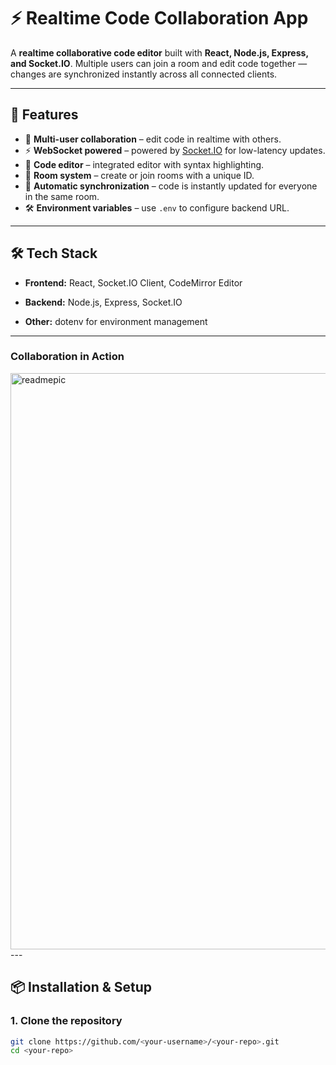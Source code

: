 # ⚡ Realtime Code Collaboration App

A **realtime collaborative code editor** built with **React, Node.js, Express, and Socket.IO**. Multiple users can join a room and edit code together — changes are synchronized instantly across all connected clients.  

---

## 🚀 Features
- 👥 **Multi-user collaboration** – edit code in realtime with others.  
- ⚡ **WebSocket powered** – powered by [Socket.IO](https://socket.io/) for low-latency updates.  
- 📝 **Code editor** – integrated editor with syntax highlighting.  
- 🔗 **Room system** – create or join rooms with a unique ID.  
- 📡 **Automatic synchronization** – code is instantly updated for everyone in the same room.  
- 🛠️ **Environment variables** – use `.env` to configure backend URL.  

---

## 🛠️ Tech Stack
- **Frontend:** React, Socket.IO Client, CodeMirror Editor 

- **Backend:** Node.js, Express, Socket.IO  
- **Other:** dotenv for environment management  

---
### Collaboration in Action



 <img width="1910" height="922" alt="readmepic" src="https://github.com/user-attachments/assets/0ec275e1-4d6b-4519-b5da-f1e5d78ef040" />
---

## 📦 Installation & Setup

### 1. Clone the repository
```bash
git clone https://github.com/<your-username>/<your-repo>.git
cd <your-repo>
